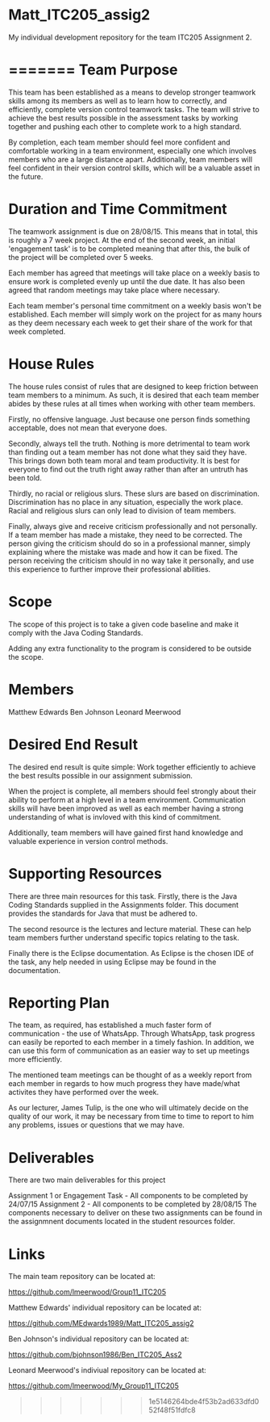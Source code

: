 # Matt_ITC205_assig2
My individual development repository for the team ITC205 Assignment 2.

=======
Team Purpose
=====================================================================================================


This team has been established as a means to develop stronger teamwork skills among its members as well as to learn how to correctly, and efficiently, complete version control teamwork tasks. The team will strive to achieve the best results possible in the assessment tasks by working together and pushing each other to complete work to a high standard.

By completion, each team member should feel more confident and comfortable working in a team environment, especially one which involves members who are a large distance apart. Additionally, team members will feel confident in their version control skills, which will be a valuable asset in the future.



Duration and Time Commitment 
=====================================================================================================


The teamwork assignment is due on 28/08/15. This means that in total, this is roughly a 7 week project. At the end of the second week, an initial 'engagement task' is to be completed meaning that after this, the bulk of the project will be completed over 5 weeks.

Each member has agreed that meetings will take place on a weekly basis to ensure work is completed evenly up until the due date. It has also been agreed that random meetings may take place where necessary.

Each team member's personal time commitment on a weekly basis won't be established. Each member will simply work on the project for as many hours as they deem necessary each week to get their share of the work for that week completed.



House Rules
=====================================================================================================


The house rules consist of rules that are designed to keep friction between team members to a minimum. As such, it is desired that each team member abides by these rules at all times when working with other team members.

Firstly, no offensive language. Just because one person finds something acceptable, does not mean that everyone does. 

Secondly, always tell the truth. Nothing is more detrimental to team work than finding out a team member has not done what they said they have. This brings down both team moral and team productivity. It is best for everyone to find out the truth right away rather than after an untruth has been told.

Thirdly, no racial or religious slurs. These slurs are based on discrimination. Discrimination has no place in any situation, especially the work place. Racial and religious slurs can only lead to division of team members.

Finally, always give and receive criticism professionally and not personally. If a team member has made a mistake, they need to be corrected. The person giving the criticism should do so in a professional manner, simply explaining where the mistake was made and how it can be fixed. The person receiving the criticism should in no way take it personally, and use this experience to further improve their professional abilities.



Scope
=====================================================================================================


The scope of this project is to take a given code baseline and make it comply with the Java Coding Standards. 

Adding any extra functionality to the program is considered to be outside the scope. 



Members
=====================================================================================================


Matthew Edwards
Ben Johnson
Leonard Meerwood


Desired End Result
=====================================================================================================


The desired end result is quite simple: Work together efficiently to achieve the best results possible in our assignment submission.

When the project is complete, all members should feel strongly about their ability to perform at a high level in a team environment. Communication skills will have been improved as well as each member having a strong understanding of what is invloved with this kind of commitment.

Additionally, team members will have gained first hand knowledge and valuable experience in version control methods.



Supporting Resources
=====================================================================================================


There are three main resources for this task. Firstly, there is the Java Coding Standards supplied in the Assignments folder. This document provides the standards for Java that must be adhered to.

The second resource is the lectures and lecture material. These can help team members further understand specific topics relating to the task.

Finally there is the Eclipse documentation. As Eclipse is the chosen IDE of the task, any help needed in using Eclipse may be found in the documentation.



Reporting Plan
=====================================================================================================


The team, as required, has established a much faster form of communication - the use of WhatsApp. Through WhatsApp, task progress can easily be reported to each member in a timely fashion. In addition, we can use this form of communication as an easier way to set up meetings more efficiently.

The mentioned team meetings can be thought of as a weekly report from each member in regards to how much progress they have made/what activites they have performed over the week.

As our lecturer, James Tulip, is the one who will ultimately decide on the quality of our work, it may be necessary from time to time to report to him any problems, issues or questions that we may have.

Deliverables
=====================================================================================================


There are two main deliverables for this project

Assignment 1 or Engagement Task - All components to be completed by 24/07/15
Assignment 2 - All components to be completed by 28/08/15
The components necessary to deliver on these two assignments can be found in the assignmnent documents located in the student resources folder.

Links
=====================================================================================================


The main team repository can be located at: 

https://github.com/lmeerwood/Group11_ITC205


Matthew Edwards' individual repository can be located at:

https://github.com/MEdwards1989/Matt_ITC205_assig2

Ben Johnson's individual repository can be located at: 

https://github.com/bjohnson1986/Ben_ITC205_Ass2

Leonard Meerwood's indiviual repository can be located at:

https://github.com/lmeerwood/My_Group11_ITC205
>>>>>>> 1e5146264bde4f53b2ad633dfd052f48f51fdfc8
